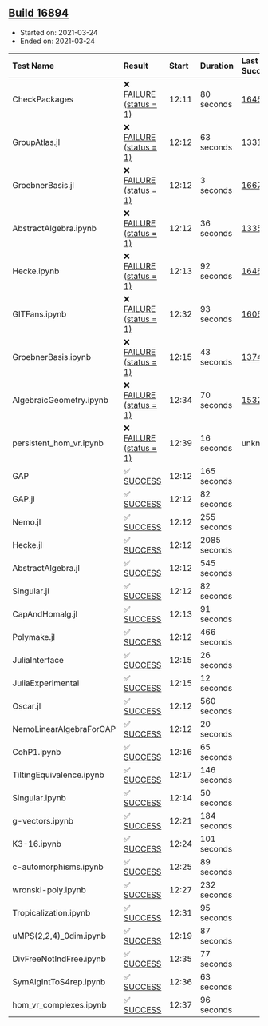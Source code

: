 ## [Build 16894](https://oscarci.mathematik.uni-kl.de/job/oscar/16894/)

* Started on: 2021-03-24
* Ended on: 2021-03-24

| Test Name    | Result | Start | Duration | Last Success | First Failure |
|:-------------|:-------|:------|:---------|:-------------|:--------------|
| CheckPackages | ❌ [FAILURE (status = 1)](https://oscarci.mathematik.uni-kl.de/job/oscar/16894/artifact/logs/build-16894/CheckPackages.log) | 12:11 | 80 seconds | [16463](https://oscarci.mathematik.uni-kl.de/job/oscar/16463/) | [16464](https://oscarci.mathematik.uni-kl.de/job/oscar/16464/) |
| GroupAtlas.jl | ❌ [FAILURE (status = 1)](https://oscarci.mathematik.uni-kl.de/job/oscar/16894/artifact/logs/build-16894/GroupAtlas.jl.log) | 12:12 | 63 seconds | [13311](https://oscarci.mathematik.uni-kl.de/job/oscar/13311/) | [13312](https://oscarci.mathematik.uni-kl.de/job/oscar/13312/) |
| GroebnerBasis.jl | ❌ [FAILURE (status = 1)](https://oscarci.mathematik.uni-kl.de/job/oscar/16894/artifact/logs/build-16894/GroebnerBasis.jl.log) | 12:12 | 3 seconds | [16676](https://oscarci.mathematik.uni-kl.de/job/oscar/16676/) | [16677](https://oscarci.mathematik.uni-kl.de/job/oscar/16677/) |
| AbstractAlgebra.ipynb | ❌ [FAILURE (status = 1)](https://oscarci.mathematik.uni-kl.de/job/oscar/16894/artifact/logs/build-16894/AbstractAlgebra.ipynb.log) | 12:12 | 36 seconds | [13355](https://oscarci.mathematik.uni-kl.de/job/oscar/13355/) | [13356](https://oscarci.mathematik.uni-kl.de/job/oscar/13356/) |
| Hecke.ipynb | ❌ [FAILURE (status = 1)](https://oscarci.mathematik.uni-kl.de/job/oscar/16894/artifact/logs/build-16894/Hecke.ipynb.log) | 12:13 | 92 seconds | [16463](https://oscarci.mathematik.uni-kl.de/job/oscar/16463/) | [16464](https://oscarci.mathematik.uni-kl.de/job/oscar/16464/) |
| GITFans.ipynb | ❌ [FAILURE (status = 1)](https://oscarci.mathematik.uni-kl.de/job/oscar/16894/artifact/logs/build-16894/GITFans.ipynb.log) | 12:32 | 93 seconds | [16068](https://oscarci.mathematik.uni-kl.de/job/oscar/16068/) | [16069](https://oscarci.mathematik.uni-kl.de/job/oscar/16069/) |
| GroebnerBasis.ipynb | ❌ [FAILURE (status = 1)](https://oscarci.mathematik.uni-kl.de/job/oscar/16894/artifact/logs/build-16894/GroebnerBasis.ipynb.log) | 12:15 | 43 seconds | [13748](https://oscarci.mathematik.uni-kl.de/job/oscar/13748/) | [13749](https://oscarci.mathematik.uni-kl.de/job/oscar/13749/) |
| AlgebraicGeometry.ipynb | ❌ [FAILURE (status = 1)](https://oscarci.mathematik.uni-kl.de/job/oscar/16894/artifact/logs/build-16894/AlgebraicGeometry.ipynb.log) | 12:34 | 70 seconds | [15322](https://oscarci.mathematik.uni-kl.de/job/oscar/15322/) | [15323](https://oscarci.mathematik.uni-kl.de/job/oscar/15323/) |
| persistent_hom_vr.ipynb | ❌ [FAILURE (status = 1)](https://oscarci.mathematik.uni-kl.de/job/oscar/16894/artifact/logs/build-16894/persistent_hom_vr.ipynb.log) | 12:39 | 16 seconds | unknown | unknown |
| GAP | ✅ [SUCCESS](https://oscarci.mathematik.uni-kl.de/job/oscar/16894/artifact/logs/build-16894/GAP.log) | 12:12 | 165 seconds |  |  |
| GAP.jl | ✅ [SUCCESS](https://oscarci.mathematik.uni-kl.de/job/oscar/16894/artifact/logs/build-16894/GAP.jl.log) | 12:12 | 82 seconds |  |  |
| Nemo.jl | ✅ [SUCCESS](https://oscarci.mathematik.uni-kl.de/job/oscar/16894/artifact/logs/build-16894/Nemo.jl.log) | 12:12 | 255 seconds |  |  |
| Hecke.jl | ✅ [SUCCESS](https://oscarci.mathematik.uni-kl.de/job/oscar/16894/artifact/logs/build-16894/Hecke.jl.log) | 12:12 | 2085 seconds |  |  |
| AbstractAlgebra.jl | ✅ [SUCCESS](https://oscarci.mathematik.uni-kl.de/job/oscar/16894/artifact/logs/build-16894/AbstractAlgebra.jl.log) | 12:12 | 545 seconds |  |  |
| Singular.jl | ✅ [SUCCESS](https://oscarci.mathematik.uni-kl.de/job/oscar/16894/artifact/logs/build-16894/Singular.jl.log) | 12:12 | 82 seconds |  |  |
| CapAndHomalg.jl | ✅ [SUCCESS](https://oscarci.mathematik.uni-kl.de/job/oscar/16894/artifact/logs/build-16894/CapAndHomalg.jl.log) | 12:13 | 91 seconds |  |  |
| Polymake.jl | ✅ [SUCCESS](https://oscarci.mathematik.uni-kl.de/job/oscar/16894/artifact/logs/build-16894/Polymake.jl.log) | 12:12 | 466 seconds |  |  |
| JuliaInterface | ✅ [SUCCESS](https://oscarci.mathematik.uni-kl.de/job/oscar/16894/artifact/logs/build-16894/JuliaInterface.log) | 12:15 | 26 seconds |  |  |
| JuliaExperimental | ✅ [SUCCESS](https://oscarci.mathematik.uni-kl.de/job/oscar/16894/artifact/logs/build-16894/JuliaExperimental.log) | 12:15 | 12 seconds |  |  |
| Oscar.jl | ✅ [SUCCESS](https://oscarci.mathematik.uni-kl.de/job/oscar/16894/artifact/logs/build-16894/Oscar.jl.log) | 12:12 | 560 seconds |  |  |
| NemoLinearAlgebraForCAP | ✅ [SUCCESS](https://oscarci.mathematik.uni-kl.de/job/oscar/16894/artifact/logs/build-16894/NemoLinearAlgebraForCAP.log) | 12:12 | 20 seconds |  |  |
| CohP1.ipynb | ✅ [SUCCESS](https://oscarci.mathematik.uni-kl.de/job/oscar/16894/artifact/logs/build-16894/CohP1.ipynb.log) | 12:16 | 65 seconds |  |  |
| TiltingEquivalence.ipynb | ✅ [SUCCESS](https://oscarci.mathematik.uni-kl.de/job/oscar/16894/artifact/logs/build-16894/TiltingEquivalence.ipynb.log) | 12:17 | 146 seconds |  |  |
| Singular.ipynb | ✅ [SUCCESS](https://oscarci.mathematik.uni-kl.de/job/oscar/16894/artifact/logs/build-16894/Singular.ipynb.log) | 12:14 | 50 seconds |  |  |
| g-vectors.ipynb | ✅ [SUCCESS](https://oscarci.mathematik.uni-kl.de/job/oscar/16894/artifact/logs/build-16894/g-vectors.ipynb.log) | 12:21 | 184 seconds |  |  |
| K3-16.ipynb | ✅ [SUCCESS](https://oscarci.mathematik.uni-kl.de/job/oscar/16894/artifact/logs/build-16894/K3-16.ipynb.log) | 12:24 | 101 seconds |  |  |
| c-automorphisms.ipynb | ✅ [SUCCESS](https://oscarci.mathematik.uni-kl.de/job/oscar/16894/artifact/logs/build-16894/c-automorphisms.ipynb.log) | 12:25 | 89 seconds |  |  |
| wronski-poly.ipynb | ✅ [SUCCESS](https://oscarci.mathematik.uni-kl.de/job/oscar/16894/artifact/logs/build-16894/wronski-poly.ipynb.log) | 12:27 | 232 seconds |  |  |
| Tropicalization.ipynb | ✅ [SUCCESS](https://oscarci.mathematik.uni-kl.de/job/oscar/16894/artifact/logs/build-16894/Tropicalization.ipynb.log) | 12:31 | 95 seconds |  |  |
| uMPS(2,2,4)_0dim.ipynb | ✅ [SUCCESS](https://oscarci.mathematik.uni-kl.de/job/oscar/16894/artifact/logs/build-16894/uMPS-2-2-4-_0dim.ipynb.log) | 12:19 | 87 seconds |  |  |
| DivFreeNotIndFree.ipynb | ✅ [SUCCESS](https://oscarci.mathematik.uni-kl.de/job/oscar/16894/artifact/logs/build-16894/DivFreeNotIndFree.ipynb.log) | 12:35 | 77 seconds |  |  |
| SymAlgIntToS4rep.ipynb | ✅ [SUCCESS](https://oscarci.mathematik.uni-kl.de/job/oscar/16894/artifact/logs/build-16894/SymAlgIntToS4rep.ipynb.log) | 12:36 | 63 seconds |  |  |
| hom_vr_complexes.ipynb | ✅ [SUCCESS](https://oscarci.mathematik.uni-kl.de/job/oscar/16894/artifact/logs/build-16894/hom_vr_complexes.ipynb.log) | 12:37 | 96 seconds |  |  |

